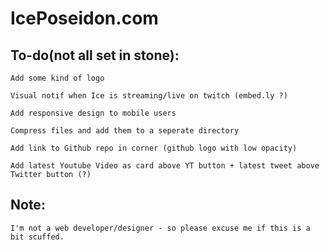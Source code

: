 # IcePoseidon.com

## To-do(not all set in stone):

    Add some kind of logo

    Visual notif when Ice is streaming/live on twitch (embed.ly ?)

    Add responsive design to mobile users

    Compress files and add them to a seperate directory
    
    Add link to Github repo in corner (github logo with low opacity)
    
    Add latest Youtube Video as card above YT button + latest tweet above Twitter button (?)
    

## Note:
    I'm not a web developer/designer - so please excuse me if this is a bit scuffed.
